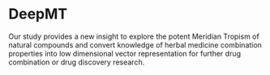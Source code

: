 # DeepMT
Our study provides a new insight to explore the potent Meridian Tropism of natural compounds and convert knowledge of herbal medicine combination 
properties into low dimensional vector representation for further drug combination or drug discovery research.
